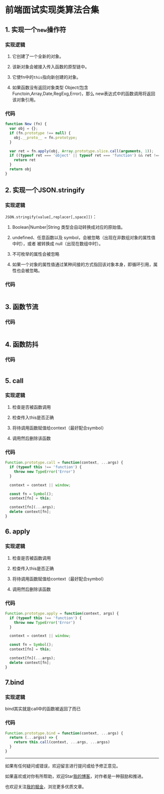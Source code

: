 # 前端面试实现类算法合集

## 1. 实现一个```new```操作符

### 实现逻辑

1. 它创建了一个全新的对象。

2. 该新对象会被接入传入函数的原型链中。

3. 它使fn中的```this```指向新创建的对象。

4. 如果函数没有返回对象类型 Object(包含 Functoin,Array,Date,RegExg,Error)，那么 new表达式中的函数调用将返回该对象引用。

### 代码
```javascript
function New (fn) {
  var obj = {};
  if (fn.prototype !== null) {
    obj.__proto__ = fn.prototype;
  }

  var ret = fn.apply(obj, Array.prototype.slice.call(arguments, 1));
  if ((typeof ret === 'object' || typeof ret === 'function') && ret !== null) {
    return ret 
  }
  return obj
}
```


## 2. 实现一个JSON.stringify 

### 实现逻辑
```JSON.stringify(value[,replacer[,space]])```：

1. Boolean|Number|String 类型会自动转换成对应的原始值。

2. undefined、任意函数以及 symbol，会被忽略（出现在非数组对象的属性值中时），或者
被转换成 null（出现在数组中时）。

3. 不可枚举的属性会被忽略

4. 如果一个对象的属性值通过某种间接的方式指回该对象本身，即循环引用，属性也会被忽略。

### 代码
```javascript

```

## 3. 函数节流
### 代码
```javascript

```

## 4. 函数防抖
### 代码
```javascript

```

## 5. call

### 实现逻辑

1. 检查是否被函数调用

2. 检查传入this是否正确

3. 将待调用函数赋值给context（最好配合symbol）

4. 调用然后删除该函数

### 代码

```javascript
Function.prototype.call = function(context, ...args) {
  if (typeof this !== 'function') {
    throw new TypeError('Error')
  }

  context = context || window;

  const fn = Symbol();
  context[fn] = this;

  context[fn](...args);
  delete context[fn];
}
```

## 6. apply

### 实现逻辑

1. 检查是否被函数调用

2. 检查传入this是否正确

3. 将待调用函数赋值给context（最好配合symbol）

4. 调用然后删除该函数

### 代码

```javascript
Function.prototype.apply = function(context, args) {
  if (typeof this !== 'function') {
    throw new TypeError('Error')
  }

  context = context || window;

  const fn = Symbol();
  context[fn] = this;

  context[fn](...args);
  delete context[fn];
}
```


## 7.bind

### 实现逻辑

bind其实就是call中的函数被返回了而已

### 代码
```javascript
Function.prototype.bind = function(context, ...args) {
  return (...argss) => {
    return this.call(context, ...args, ...argss)
  }
}
```
---
如果有任何疑问或错误，欢迎留言进行提问或给予修正意见。

如果喜欢或对你有所帮助，欢迎Star[我的博客](https://github.com/wy2016xiao/blog)，对作者是一种鼓励和推进。

也欢迎关注[我的掘金](https://juejin.im/user/583bbd74ac502e006ea81f99)，浏览更多优质文章。